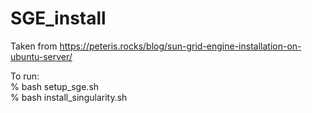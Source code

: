 # SGE_install
Taken from https://peteris.rocks/blog/sun-grid-engine-installation-on-ubuntu-server/

To run:  
% bash setup_sge.sh  
% bash install_singularity.sh  
